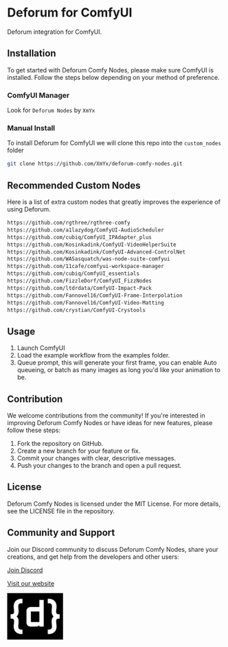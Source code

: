 # Deforum for ComfyUI

Deforum integration for ComfyUI.

## Installation

To get started with Deforum Comfy Nodes, please make sure ComfyUI is installed. Follow the steps below depending on your method of preference.

### ComfyUI Manager

Look for `Deforum Nodes` by `XmYx`

### Manual Install 

To install Deforum for ComfyUI we will clone this repo into the `custom_nodes` folder
```bash
git clone https://github.com/XmYx/deforum-comfy-nodes.git
```

## Recommended Custom Nodes
Here is a list of extra custom nodes that greatly improves the experience of using Deforum.
```bash
https://github.com/rgthree/rgthree-comfy
https://github.com/a1lazydog/ComfyUI-AudioScheduler
https://github.com/cubiq/ComfyUI_IPAdapter_plus
https://github.com/Kosinkadink/ComfyUI-VideoHelperSuite
https://github.com/Kosinkadink/ComfyUI-Advanced-ControlNet
https://github.com/WASasquatch/was-node-suite-comfyui
https://github.com/11cafe/comfyui-workspace-manager
https://github.com/cubiq/ComfyUI_essentials
https://github.com/FizzleDorf/ComfyUI_FizzNodes
https://github.com/ltdrdata/ComfyUI-Impact-Pack
https://github.com/Fannovel16/ComfyUI-Frame-Interpolation
https://github.com/Fannovel16/ComfyUI-Video-Matting
https://github.com/crystian/ComfyUI-Crystools
```

## Usage

1. Launch ComfyUI
2. Load the example workflow from the examples folder.
3. Queue prompt, this will generate your first frame, you can enable Auto queueing, or batch as many images as long you'd
like your animation to be.

## Contribution

We welcome contributions from the community! If you're interested in improving Deforum Comfy Nodes or have ideas for new features, please follow these steps:

1. Fork the repository on GitHub.
2. Create a new branch for your feature or fix.
3. Commit your changes with clear, descriptive messages.
4. Push your changes to the branch and open a pull request.

## License

Deforum Comfy Nodes is licensed under the MIT License. For more details, see the LICENSE file in the repository.

## Community and Support

Join our Discord community to discuss Deforum Comfy Nodes, share your creations, and get help from the developers and other users: 

[Join Discord](https://discord.gg/deforum)

[Visit our website](https://deforum.art)

![Deforum Website Logo](docs/logo.png)

